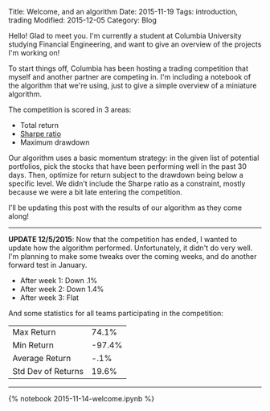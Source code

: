 Title: Welcome, and an algorithm
Date: 2015-11-19
Tags: introduction, trading
Modified: 2015-12-05
Category: Blog


Hello! Glad to meet you. I'm currently a student at Columbia University
studying Financial Engineering, and want to give an overview of the projects
I'm working on!

To start things off, Columbia has been hosting a trading competition that
myself and another partner are competing in. I'm including a notebook of the
algorithm that we're using, just to give a simple overview of a miniature
algorithm.

The competition is scored in 3 areas:

- Total return
- [Sharpe ratio](1)
- Maximum drawdown

Our algorithm uses a basic momentum strategy: in the given list of potential
portfolios, pick the stocks that have been performing well in the past 30
days. Then, optimize for return subject to the drawdown being below a specific
level. We didn't include the Sharpe ratio as a constraint, mostly because
we were a bit late entering the competition.

I'll be updating this post with the results of our algorithm as they come along!

---

**UPDATE 12/5/2015**: Now that the competition has ended, I wanted to update
how the algorithm performed. Unfortunately, it didn't do very well. I'm planning
to make some tweaks over the coming weeks, and do another forward test in January.

- After week 1: Down .1%
- After week 2: Down 1.4%
- After week 3: Flat

And some statistics for all teams participating in the competition:

|                    |        |
|--------------------|--------|
| Max Return         | 74.1%  |
| Min Return         | -97.4% |
| Average Return     | -.1%   |
| Std Dev of Returns | 19.6%  |

---

{% notebook 2015-11-14-welcome.ipynb %}

<script type="text/x-mathjax-config">
MathJax.Hub.Config({tex2jax: {inlineMath: [['$','$'], ['\(','\)']]}});
</script>
<script async src='https://cdn.mathjax.org/mathjax/latest/MathJax.js?config=TeX-AMS_CHTML'></script>

[1]: https://en.wikipedia.org/wiki/Sharpe_ratio
